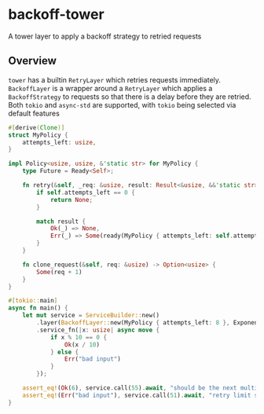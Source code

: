 # backoff-tower

A tower layer to apply a backoff strategy to retried requests

## Overview

`tower` has a builtin `RetryLayer` which retries requests immediately. 
`BackoffLayer` is a wrapper around a `RetryLayer` which applies a `BackoffStrategy` to requests
so that there is a delay before they are retried. Both `tokio` and `async-std` are supported, with `tokio` 
being selected via default features

```rust
#[derive(Clone)]
struct MyPolicy {
    attempts_left: usize,
}

impl Policy<usize, usize, &'static str> for MyPolicy {
    type Future = Ready<Self>;

    fn retry(&self, _req: &usize, result: Result<&usize, &&'static str>) -> Option<Self::Future> {
        if self.attempts_left == 0 {
            return None;
        }

        match result {
            Ok(_) => None,
            Err(_) => Some(ready(MyPolicy { attempts_left: self.attempts_left - 1 }))
        }
    }

    fn clone_request(&self, req: &usize) -> Option<usize> {
        Some(req + 1)
    }
}

#[tokio::main]
async fn main() {
    let mut service = ServiceBuilder::new()
        .layer(BackoffLayer::new(MyPolicy { attempts_left: 8 }, ExponentialBackoffStrategy))
        .service_fn(|x: usize| async move {
            if x % 10 == 0 {
                Ok(x / 10)
            } else {
                Err("bad input")
            }
        });

    assert_eq!(Ok(6), service.call(55).await, "should be the next multiple of 10 divided by 10");
    assert_eq!(Err("bad input"), service.call(51).await, "retry limit should have been hit");
}

```
